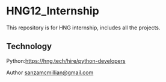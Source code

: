 # HNG12_Internship
This repository is for HNG internship, includes all the projects.

## Technology 

Python:<https://hng.tech/hire/python-developers>

Author <sanzamcmillian@gmail.com>
